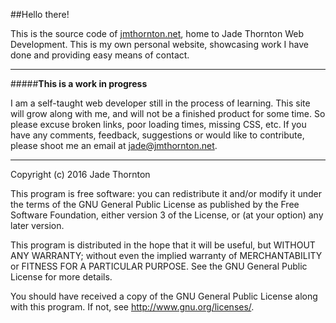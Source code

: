 ##Hello there!

This is the source code of [jmthornton.net](http://jmthornton.net), home to Jade Thornton Web Development. This is my own personal website, showcasing work I have done and providing easy means of contact.

---

#####**This is a work in progress**

I am a self-taught web developer still in the process of learning. This site
will grow along with me, and will not be a finished product for some time. So
please excuse broken links, poor loading times, missing CSS, etc. If you have
any comments, feedback, suggestions or would like to contribute, please shoot
me an email at [jade@jmthornton.net](mailto:jade@jmthornton.net).

---

Copyright (c) 2016 Jade Thornton

This program is free software: you can redistribute it and/or modify
it under the terms of the GNU General Public License as published by
the Free Software Foundation, either version 3 of the License, or
(at your option) any later version.

This program is distributed in the hope that it will be useful,
but WITHOUT ANY WARRANTY; without even the implied warranty of
MERCHANTABILITY or FITNESS FOR A PARTICULAR PURPOSE.  See the
GNU General Public License for more details.

You should have received a copy of the GNU General Public License
along with this program.  If not, see <http://www.gnu.org/licenses/>.
